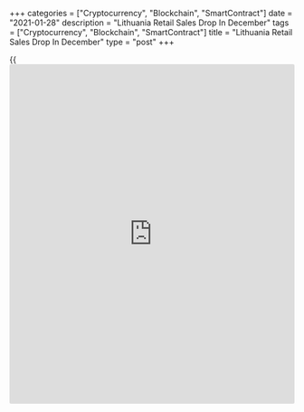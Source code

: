 +++
categories = ["Cryptocurrency", "Blockchain", "SmartContract"]
date = "2021-01-28"
description = "Lithuania Retail Sales Drop In December"
tags = ["Cryptocurrency", "Blockchain", "SmartContract"]
title = "Lithuania Retail Sales Drop In December"
type = "post"
+++

{{<iframe id="large-banner" src="https://www.bounty.group/#slide=20.0" width="100%" height="600" scrolling="no" style="border: 0px solid rgb(216, 221, 230); border-radius: 3px;">}}

Lithuania's retail sales declined for the first time in eight months in
December, figures from the statistical office showed on Thursday.

Retail sales, excluding VAT, decreased a working-day adjusted 1.0
percent year-on-year in November, after a 6.4 percent rise in November.

Sales of non-food stores declined 1.4 percent annually in December and
sales in specialized stores fell 2.8 percent.

Sales in non-specialized stores, and those of food, alcoholic beverages
and tobacco increased by 4.8 percent and 4.6 percent, respectively.

On a month-on-month basis, retail sales fell 6.2 percent in December.

For the January to December period, retail sales rose by a working-day
adjusted 2.5 percent from the same period of the previous year.

Separate data from the statistical office showed that the preliminary
estimate of EU measure of harmonized index of consumer prices, or HICP
rose 0.2 percent yearly in January, reversing a 0.1 percent fall in
December.

On a monthly basis, HICP increased 0.4 percent in January, after
remaining unchanged in the previous month.

For comments and feedback [contact](https://www.playgroundfx.com/contact/): editorial@rtt[news](https://www.letsplayfx.com/blog/forex-news-website/).com

[Economic News][1]

 **What parts of the world are seeing the best (and worst) economic
performances lately? Click[here][2] to check out our [Econ Scorecard][2]
and find out! See up-to-the-moment [ranking](https://www.playgroundfx.com/blog/crypto-exchange-ranking/)s for the best and worst
performers in [GDP][2], [unemployment rate][3], [inflation][4] and much
more.**

   1. www.rtt[news](https://www.letsplayfx.com/blog/forex-news-website/).com/Content/EconomicNews.aspx
   2. www.rtt[news](https://www.letsplayfx.com/blog/forex-news-website/).com/economic-scorecard/world-rank/GDP/highest-performance.aspx
   3. www.rtt[news](https://www.letsplayfx.com/blog/forex-news-website/).com/economic-scorecard/world-rank/unemployment-rate/lowest-performance.aspx
   4. www.rtt[news](https://www.letsplayfx.com/blog/forex-news-website/).com/economic-scorecard/world-rank/CPI/highest-performance.aspx